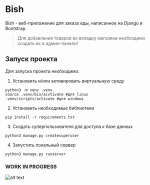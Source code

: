 # Bish
Bish - веб-приложение для заказа еды, написанное на Django и Bootstrap.
> Для добавления товаров во вкладку магазина необходимо создать их в админ-панели!
## Запуск проекта
Для запуска проекта необходимо:
1) Установить и/или активировать виртуальную среду
```
python3 -m venv .venv
source .venv/bin/acvtivate #для linux
.venv/scripts/activate #для windows
```
2) Установить необходимые библиотеки
```
pip install -r requirements.txt
```
3) Создать суперпользователя для доступа к базе данных
```
python3 manage.py createsuperuser
```
4) Запустить локальный сервер
```
python3 manage.py runserver
```
### WORK IN PROGRESS
![alt text](https://sun9-east.userapi.com/sun9-30/s/v1/ig2/sxlby9UlRCxygy2z4Kw7K4iaXKIry5yGaPtuUmTLlCSzNXmFn-lcT79Z5jMs0qwHQT5B9a-Km9IbC62PE9inxbzf.jpg?size=1920x1080&quality=96&type=album)
